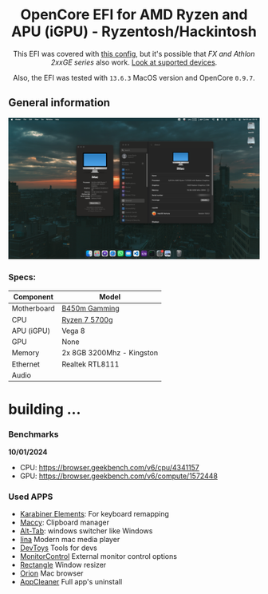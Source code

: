 <span align="center">

# OpenCore EFI for AMD Ryzen and APU (iGPU) - Ryzentosh/Hackintosh

This EFI was covered with [this config](#Specs:), but it's possible that _FX and Athlon 2xxGE series_ also work. [Look at suported devices](https://dortania.github.io/Anti-Hackintosh-Buyers-Guide/).

Also, the EFI was tested with `13.6.3` MacOS version and OpenCore `0.9.7`.

</span>

## General information

![Screenshot](assets/system-info.png?raw=true)

### Specs:

| **Component** | **Model**                                                                       |
| ------------- | ------------------------------------------------------------------------------- |
| Motherboard   | [B450m Gamming](https://www.gigabyte.com/br/Motherboard/B450M-GAMING-rev-1x#kf) |
| CPU           | [Ryzen 7 5700g](https://www.amd.com/pt/products/apu/amd-ryzen-7-5700g)          |
| APU (iGPU)    | Vega 8                                                                          |
| GPU           | None                                                                            |
| Memory        | 2x 8GB 3200Mhz - Kingston                                                       |
| Ethernet      | Realtek RTL8111                                                                 |
| Audio         |                                                                                 |

# building ...

### Benchmarks

**10/01/2024**

- CPU: https://browser.geekbench.com/v6/cpu/4341157
- GPU: https://browser.geekbench.com/v6/compute/1572448

### Used APPS

- [Karabiner Elements](https://karabiner-elements.pqrs.org): For keyboard remapping
- [Maccy](https://maccy.app): Clipboard manager
- [Alt-Tab](https://alt-tab-macos.netlify.app): windows switcher like Windows
- [Iina](https://iina.io) Modern mac media player
- [DevToys](https://devtoys.app) Tools for devs
- [MonitorControl](https://github.com/MonitorControl/MonitorControl) External monitor control options
- [Rectangle](https://rectangleapp.com) Window resizer
- [Orion](https://kagi.com/orion/) Mac browser
- [AppCleaner](https://freemacsoft.net/appcleaner/) Full app's uninstall
